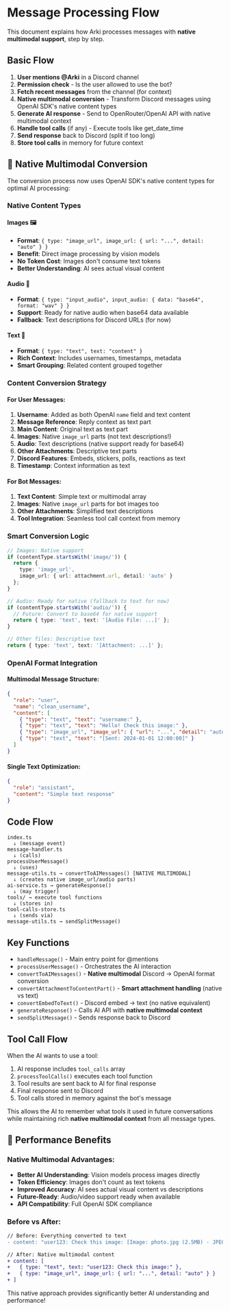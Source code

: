 # Message Processing Flow

This document explains how Arki processes messages with **native multimodal support**, step by step.

## Basic Flow

1. **User mentions @Arki** in a Discord channel
2. **Permission check** - Is the user allowed to use the bot?
3. **Fetch recent messages** from the channel (for context)
4. **Native multimodal conversion** - Transform Discord messages using OpenAI SDK's native content types
5. **Generate AI response** - Send to OpenRouter/OpenAI API with native multimodal context
6. **Handle tool calls** (if any) - Execute tools like get_date_time
7. **Send response** back to Discord (split if too long)
8. **Store tool calls** in memory for future context

## 🎨 Native Multimodal Conversion

The conversion process now uses OpenAI SDK's native content types for optimal AI processing:

### **Native Content Types**

#### **Images** 🖼️
- **Format**: `{ type: "image_url", image_url: { url: "...", detail: "auto" } }`
- **Benefit**: Direct image processing by vision models
- **No Token Cost**: Images don't consume text tokens
- **Better Understanding**: AI sees actual visual content

#### **Audio** 🎵
- **Format**: `{ type: "input_audio", input_audio: { data: "base64", format: "wav" } }`
- **Support**: Ready for native audio when base64 data available
- **Fallback**: Text descriptions for Discord URLs (for now)

#### **Text** 📝
- **Format**: `{ type: "text", text: "content" }`
- **Rich Context**: Includes usernames, timestamps, metadata
- **Smart Grouping**: Related content grouped together

### **Content Conversion Strategy**

#### **For User Messages:**
1. **Username**: Added as both OpenAI `name` field and text content
2. **Message Reference**: Reply context as text part
3. **Main Content**: Original text as text part
4. **Images**: Native `image_url` parts (not text descriptions!)
5. **Audio**: Text descriptions (native support ready for base64)
6. **Other Attachments**: Descriptive text parts
7. **Discord Features**: Embeds, stickers, polls, reactions as text
8. **Timestamp**: Context information as text

#### **For Bot Messages:**
1. **Text Content**: Simple text or multimodal array
2. **Images**: Native `image_url` parts for bot images too
3. **Other Attachments**: Simplified text descriptions
4. **Tool Integration**: Seamless tool call context from memory

### **Smart Conversion Logic**

```typescript
// Images: Native support
if (contentType.startsWith('image/')) {
  return {
    type: 'image_url',
    image_url: { url: attachment.url, detail: 'auto' }
  };
}

// Audio: Ready for native (fallback to text for now)
if (contentType.startsWith('audio/')) {
  // Future: Convert to base64 for native support
  return { type: 'text', text: '[Audio File: ...]' };
}

// Other files: Descriptive text
return { type: 'text', text: '[Attachment: ...]' };
```

### **OpenAI Format Integration**

#### **Multimodal Message Structure**:
```json
{
  "role": "user",
  "name": "clean_username",
  "content": [
    { "type": "text", "text": "username:" },
    { "type": "text", "text": "Hello! Check this image:" },
    { "type": "image_url", "image_url": { "url": "...", "detail": "auto" } },
    { "type": "text", "text": "[Sent: 2024-01-01 12:00:00]" }
  ]
}
```

#### **Single Text Optimization**:
```json
{
  "role": "assistant",
  "content": "Simple text response"
}
```

## Code Flow

```
index.ts
  ↓ (message event)
message-handler.ts
  ↓ (calls)
processUserMessage()
  ↓ (uses)
message-utils.ts → convertToAIMessages() [NATIVE MULTIMODAL]
  ↓ (creates native image_url/audio parts)
ai-service.ts → generateResponse()
  ↓ (may trigger)
tools/ → execute tool functions
  ↓ (stores in)
tool-calls-store.ts
  ↓ (sends via)
message-utils.ts → sendSplitMessage()
```

## Key Functions

- `handleMessage()` - Main entry point for @mentions
- `processUserMessage()` - Orchestrates the AI interaction  
- `convertToAIMessages()` - **Native multimodal** Discord → OpenAI format conversion
- `convertAttachmentToContentPart()` - **Smart attachment handling** (native vs text)
- `convertEmbedToText()` - Discord embed → text (no native equivalent)
- `generateResponse()` - Calls AI API with **native multimodal context**
- `sendSplitMessage()` - Sends response back to Discord

## Tool Call Flow

When the AI wants to use a tool:

1. AI response includes `tool_calls` array
2. `processToolCalls()` executes each tool function
3. Tool results are sent back to AI for final response
4. Final response sent to Discord
5. Tool calls stored in memory against the bot's message

This allows the AI to remember what tools it used in future conversations while maintaining rich **native multimodal context** from all message types.

## 🚀 Performance Benefits

### **Native Multimodal Advantages:**
- **Better AI Understanding**: Vision models process images directly
- **Token Efficiency**: Images don't count as text tokens
- **Improved Accuracy**: AI sees actual visual content vs descriptions
- **Future-Ready**: Audio/video support ready when available
- **API Compatibility**: Full OpenAI SDK compliance

### **Before vs After:**
```diff
// Before: Everything converted to text
- content: "user123: Check this image: [Image: photo.jpg (2.5MB) - JPEG]"

// After: Native multimodal content
+ content: [
+   { type: "text", text: "user123: Check this image:" },
+   { type: "image_url", image_url: { url: "...", detail: "auto" } }
+ ]
```

This native approach provides significantly better AI understanding and performance! 